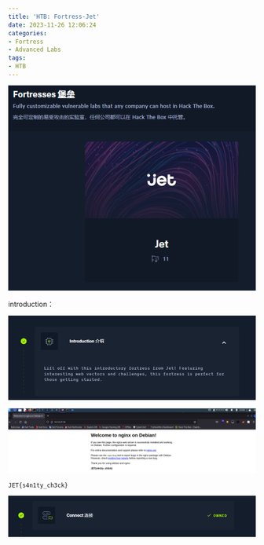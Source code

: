 ```yaml
---
title: 'HTB: Fortress-Jet'
date: 2023-11-26 12:06:24
categories:
- Fortress
- Advanced Labs
tags:
- HTB
---
```


![image-20231126120749601](../images/image-20231126120749601.png)

introduction：

![image-20231126120811415](../images/image-20231126120811415.png)

![image-20231126120837350](../images/image-20231126120837350.png)

```
JET{s4n1ty_ch3ck}
```

![image-20231126120916668](../images/image-20231126120916668.png)
